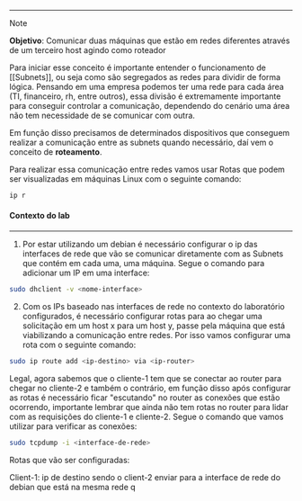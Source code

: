-------
> [!NOTE]
>**Objetivo**: Comunicar duas máquinas que estão em redes diferentes através de um terceiro host agindo como roteador

Para iniciar esse conceito é importante entender o funcionamento de [[Subnets]], ou seja como são segregados as redes para dividir de forma lógica. Pensando em uma empresa podemos ter uma rede para cada área (TI, financeiro, rh, entre outros), essa divisão é extremamente importante para conseguir controlar a comunicação, dependendo do cenário uma área não tem necessidade de se comunicar com outra. 

Em função disso precisamos de determinados dispositivos que conseguem realizar a comunicação entre as subnets quando necessário, daí vem o conceito de **roteamento**. 

Para realizar essa comunicação entre redes vamos usar Rotas que podem ser visualizadas em máquinas Linux com o seguinte comando: 

```bash
ip r 
```
#### Contexto do lab
-------
1. Por estar utilizando um debian é necessário configurar o ip das interfaces de rede que vão se comunicar diretamente com as Subnets que contém em cada uma, uma máquina. Segue o comando para adicionar um IP em uma interface: 

``` bash
sudo dhclient -v <nome-interface>
```

2. Com os IPs baseado nas interfaces de rede no contexto do laboratório configurados, é necessário configurar rotas para ao chegar uma solicitação em um host x para um host y, passe pela máquina que está viabilizando a comunicação entre redes.  Por isso vamos configurar uma rota com o seguinte comando: 

``` bash
sudo ip route add <ip-destino> via <ip-router>
```
Legal, agora sabemos que o cliente-1 tem que se conectar ao router para chegar no cliente-2 e também o contrário, em função disso após configurar as rotas é necessário ficar "escutando" no router as conexões que estão ocorrendo, importante lembrar que ainda não tem rotas no router para lidar com as requisições do cliente-1 e cliente-2. Segue o comando que vamos utilizar para verificar as conexões: 

``` bash
sudo tcpdump -i <interface-de-rede>
```
Rotas que vão ser configuradas: 

Client-1: ip de destino sendo o client-2 enviar para a interface de rede do debian que está na mesma rede q

		